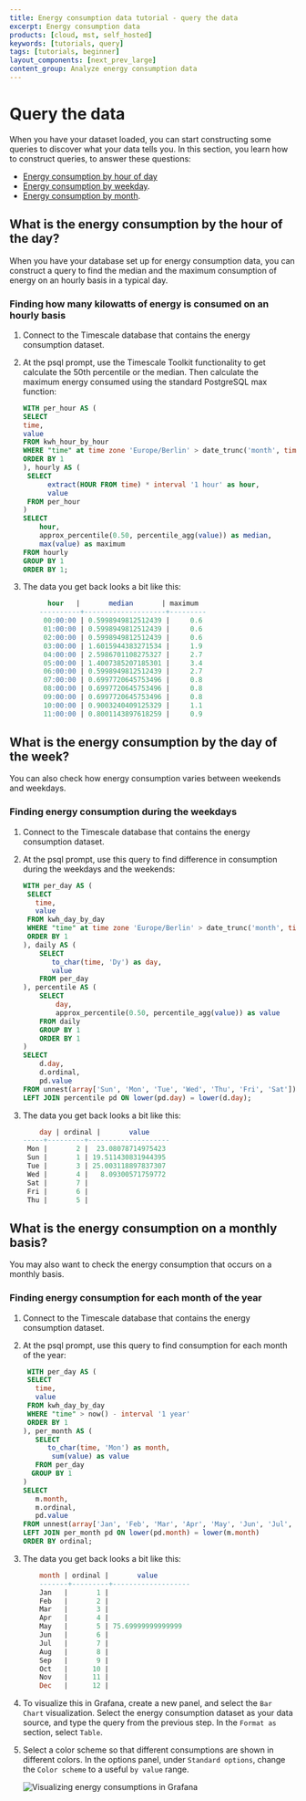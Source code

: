 ```yaml
---
title: Energy consumption data tutorial - query the data
excerpt: Energy consumption data
products: [cloud, mst, self_hosted]
keywords: [tutorials, query]
tags: [tutorials, beginner]
layout_components: [next_prev_large]
content_group: Analyze energy consumption data
---
```


# Query the data

When you have your dataset loaded, you can start constructing some queries to
discover what your data tells you. In this section, you learn how to construct
queries, to answer these questions:

*   [Energy consumption by hour of day](#what-is-the-energy-consumption-by-the-hour-of-the-day)
*   [Energy consumption by weekday](#what-is-the-energy-consumption-by-the-day-of-the-week).
*   [Energy consumption by month](#what-is-the-energy-consumption-on-a-monthly-basis).

## What is the energy consumption by the hour of the day?

When you have your database set up for energy consumption data, you can
construct a query to find the median and the maximum consumption of energy on an
hourly basis in a typical day.

<Procedure>

### Finding how many kilowatts of energy is consumed on an hourly basis

1.  Connect to the Timescale database that contains the energy consumption dataset.
1.  At the psql prompt, use the Timescale Toolkit functionality to get calculate
    the 50th percentile or the median. Then calculate the maximum energy
    consumed using the standard PostgreSQL max function:

    ```sql
    WITH per_hour AS (
    SELECT
    time,
    value
    FROM kwh_hour_by_hour
    WHERE "time" at time zone 'Europe/Berlin' > date_trunc('month', time) - interval '1 year'
    ORDER BY 1
    ), hourly AS (
     SELECT
          extract(HOUR FROM time) * interval '1 hour' as hour,
          value
     FROM per_hour
    )
    SELECT
        hour,
        approx_percentile(0.50, percentile_agg(value)) as median,
        max(value) as maximum
    FROM hourly
    GROUP BY 1
    ORDER BY 1;
    ```

1.  The data you get back looks a bit like this:

    ```sql
          hour   |       median       | maximum
        ----------+--------------------+---------
         00:00:00 | 0.5998949812512439 |     0.6
         01:00:00 | 0.5998949812512439 |     0.6
         02:00:00 | 0.5998949812512439 |     0.6
         03:00:00 | 1.6015944383271534 |     1.9
         04:00:00 | 2.5986701108275327 |     2.7
         05:00:00 | 1.4007385207185301 |     3.4
         06:00:00 | 0.5998949812512439 |     2.7
         07:00:00 | 0.6997720645753496 |     0.8
         08:00:00 | 0.6997720645753496 |     0.8
         09:00:00 | 0.6997720645753496 |     0.8
         10:00:00 | 0.9003240409125329 |     1.1
         11:00:00 | 0.8001143897618259 |     0.9
    ```

</Procedure>

## What is the energy consumption by the day of the week?

You can also check how energy consumption varies between weekends and weekdays.

<Procedure>

### Finding energy consumption during the weekdays

1.  Connect to the Timescale database that contains the energy consumption dataset.
1.  At the psql prompt, use this query to find difference in consumption during
    the weekdays and the weekends:

    ```sql
    WITH per_day AS (
     SELECT
       time,
       value
     FROM kwh_day_by_day
     WHERE "time" at time zone 'Europe/Berlin' > date_trunc('month', time) - interval '1 year'
     ORDER BY 1
    ), daily AS (
        SELECT
           to_char(time, 'Dy') as day,
           value
        FROM per_day
    ), percentile AS (
        SELECT
            day,
            approx_percentile(0.50, percentile_agg(value)) as value
        FROM daily
        GROUP BY 1
        ORDER BY 1
    )
    SELECT
        d.day,
        d.ordinal,
        pd.value
    FROM unnest(array['Sun', 'Mon', 'Tue', 'Wed', 'Thu', 'Fri', 'Sat']) WITH ORDINALITY AS d(day, ordinal)
    LEFT JOIN percentile pd ON lower(pd.day) = lower(d.day);

    ```

1.  The data you get back looks a bit like this:

    ```sql
        day | ordinal |       value
    -----+---------+--------------------
     Mon |       2 |  23.08078714975423
     Sun |       1 | 19.511430831944395
     Tue |       3 | 25.003118897837307
     Wed |       4 |   8.09300571759772
     Sat |       7 |
     Fri |       6 |
     Thu |       5 |
    ```

</Procedure>

## What is the energy consumption on a monthly basis?

You may also want to check the energy consumption that occurs on a monthly basis.

<Procedure>

### Finding energy consumption for each month of the year

1.  Connect to the Timescale database that contains the energy consumption
    dataset.
1.  At the psql prompt, use this query to find consumption for each month of the
    year:

    ```sql
     WITH per_day AS (
     SELECT
       time,
       value
     FROM kwh_day_by_day
     WHERE "time" > now() - interval '1 year'
     ORDER BY 1
    ), per_month AS (
       SELECT
          to_char(time, 'Mon') as month,
           sum(value) as value
       FROM per_day
      GROUP BY 1
    )
    SELECT
       m.month,
       m.ordinal,
       pd.value
    FROM unnest(array['Jan', 'Feb', 'Mar', 'Apr', 'May', 'Jun', 'Jul', 'Aug', 'Sep', 'Oct', 'Nov', 'Dec']) WITH ORDINALITY AS m(month, ordinal)
    LEFT JOIN per_month pd ON lower(pd.month) = lower(m.month)
    ORDER BY ordinal;
    ```

1.  The data you get back looks a bit like this:

    ```sql
        month | ordinal |       value
        -------+---------+-------------------
        Jan   |       1 |
        Feb   |       2 |
        Mar   |       3 |
        Apr   |       4 |
        May   |       5 | 75.69999999999999
        Jun   |       6 |
        Jul   |       7 |
        Aug   |       8 |
        Sep   |       9 |
        Oct   |      10 |
        Nov   |      11 |
        Dec   |      12 |
    ```

1.  <Optional /> To visualize this in Grafana, create a new panel, and select
    the `Bar Chart` visualization. Select the energy consumption dataset as your
    data source, and type the query from the previous step. In the `Format as`
    section, select `Table`.
1.  <Optional /> Select a color scheme so that different consumptions are shown
    in different colors. In the options panel, under `Standard options`, change
    the `Color scheme` to a useful `by value` range.

    <img
    class="main-content__illustration"
    src="https://s3.amazonaws.com/assets.timescale.com/docs/images/grafana-postgis.webp"
    width={1375} height={944}
    alt="Visualizing energy consumptions in Grafana"
    />

</Procedure>
